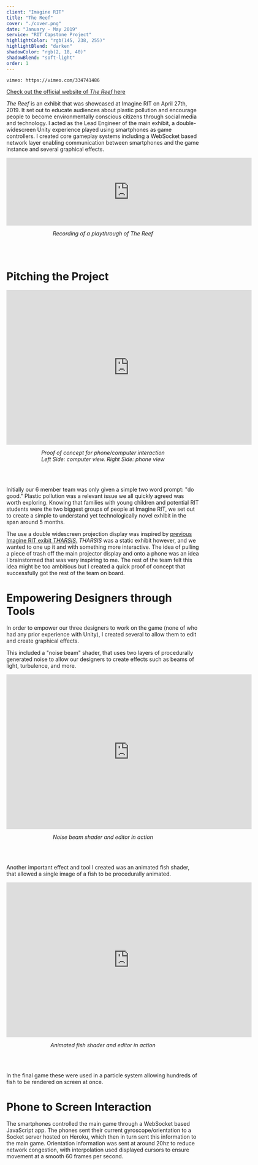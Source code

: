 ```yaml
---
client: "Imagine RIT"
title: "The Reef"
cover: "./cover.png"
date: "January - May 2019"
service: "RIT Capstone Project"
highlightColor: "rgb(145, 238, 255)"
highlightBlend: "darken"
shadowColor: "rgb(2, 18, 40)"
shadowBlend: "soft-light"
order: 1
---
```


`vimeo: https://vimeo.com/334741486`

[Check out the official website of *The Reef* here](https://designed.cad.rit.edu/nmcapstone/project/the-reef)

*The Reef* is an exhibit that was showcased at Imagine RIT on April 27th, 2019. It set out to educate audiences about plastic pollution and encourage people to become environmentally conscious citizens through social media and technology. I acted as the Lead Engineer of the main exhibit, a double-widescreen Unity experience played using smartphones as game controllers. I created core gameplay systems including a WebSocket based network layer enabling communication between smartphones and the game instance and several graphical effects.


<iframe src="https://player.vimeo.com/video/334808142" width="640" height="177" frameborder="0" allow="autoplay; fullscreen" allowfullscreen>
</iframe>

<div style="width: 100%; text-align: center; padding-bottom: 48px; padding-top:12px;">
    <em>
        Recording of a playthrough of The Reef
    </em>
</div>

# Pitching the Project

<iframe src='https://gfycat.com/ifr/ExemplarySecondaryCockatiel' title="Proof of concept for phone/computer interaction" frameborder='0' scrolling='no' allowfullscreen width='640' height='404'></iframe>

<div style="width: 100%; text-align: center; padding-bottom: 48px; padding-top:12px;">
    <em>
        Proof of concept for phone/computer interaction
        <br /> Left Side: computer view. Right Side: phone view
    </em>
</div>

Initially our 6 member team was only given a simple two word prompt: "do good." Plastic pollution was a relevant issue we all quickly agreed was worth exploring. Knowing that families with young children and potential RIT students were the two biggest groups of people at Imagine RIT, we set out to create a simple to understand yet technologically novel exhibit in the span around 5 months.

The use a double widescreen projection display was inspired by [previous Imagine RIT exibit *THARSIS*.](https://www.youtube.com/watch?v=xGYJ0FaGlvw)
*THARSIS* was a static exhibit however, and we wanted to one up it and with something more interactive. The idea of pulling a
piece of trash off the main projector display and onto a phone was an idea I brainstormed that was very inspiring to me.
The rest of the team felt this idea might be too ambitious but I created a quick proof of concept that successfully
got the rest of the team on board.

# Empowering Designers through Tools

In order to empower our three designers to work on the game (none of who had any prior experience with Unity),
I created several to allow them to edit and create graphical effects.

This included a "noise beam" shader, that uses two layers of procedurally generated noise to allow our designers
to create effects such as beams of light, turbulence, and more.

<iframe src='https://gfycat.com/ifr/weeklyadoredindianspinyloach' title="Noise beam shader and editor in action" frameborder='0' scrolling='no' allowfullscreen width='640' height='404'></iframe>

<div style="width: 100%; text-align: center; padding-bottom: 48px; padding-top:12px;">
    <em>
        Noise beam shader and editor in action
    </em>
</div>

Another important effect and tool I created was an animated fish shader, that allowed a single image of a fish
to be procedurally animated.

<iframe src='https://gfycat.com/ifr/temptingseveralhaddock' title="Animated fish shader and editor in action" frameborder='0' scrolling='no' allowfullscreen width='640' height='404'></iframe>

<div style="width: 100%; text-align: center; padding-bottom: 48px; padding-top:12px;">
    <em>
        Animated fish shader and editor in action
    </em>
</div>

In the final game these were used in a particle system allowing hundreds of fish to be rendered on screen at once.

# Phone to Screen Interaction

The smartphones controlled the main game through a WebSocket based JavaScript app.
The phones sent their current gyroscope/orientation to a Socket server hosted on
Heroku, which then in turn sent this information to the main game. Orientation information was sent
at around 20hz to reduce network congestion, with interpolation used
displayed cursors to ensure movement at a smooth 60 frames per second.
